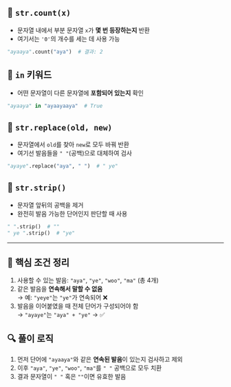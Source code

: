 ## 🔹 `str.count(x)`
- 문자열 내에서 부분 문자열 `x`가 **몇 번 등장하는지** 반환
- 여기서는 `'0'`의 개수를 세는 데 사용 가능
```python
"ayaaya".count("aya")  # 결과: 2
```

## 🔹 `in` 키워드
- 어떤 문자열이 다른 문자열에 **포함되어 있는지** 확인
```python
"ayaaya" in "ayaayaaya"  # True
```

## 🔹 `str.replace(old, new)`
- 문자열에서 `old`를 찾아 `new`로 모두 바꿔 반환
- 여기선 발음들을 `" "`(공백)으로 대체하여 검사
```python
"ayaye".replace("aya", " ")  # " ye"
```

## 🔹 `str.strip()`
- 문자열 앞뒤의 공백을 제거
- 완전히 발음 가능한 단어인지 판단할 때 사용
```python
" ".strip()  # ""
" ye ".strip()  # "ye"
```

---

## 🔹 핵심 조건 정리
1. 사용할 수 있는 발음: `"aya"`, `"ye"`, `"woo"`, `"ma"` (총 4개)
2. 같은 발음을 **연속해서 말할 수 없음**  
   → 예: `"yeye"`는 `"ye"`가 연속되어 ❌
3. 발음을 이어붙였을 때 전체 단어가 구성되어야 함  
   → `"ayaye"`는 `"aya" + "ye"` → ✅

## 🔍 풀이 로직
1. 먼저 단어에 `"ayaaya"`와 같은 **연속된 발음**이 있는지 검사하고 제외
2. 이후 `"aya"`, `"ye"`, `"woo"`, `"ma"`를 `" "` 공백으로 모두 치환
3. 결과 문자열이 `" "` 혹은 `""`이면 유효한 발음


